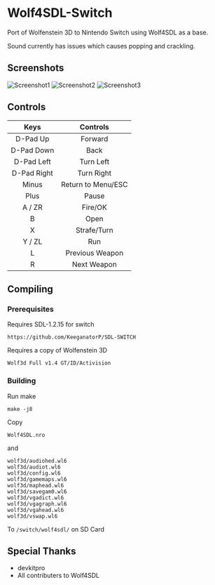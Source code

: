
# Wolf4SDL-Switch

Port of Wolfenstein 3D to Nintendo Switch using Wolf4SDL as a base.

Sound currently has issues which causes popping and crackling.

## Screenshots

![Screenshot1](https://github.com/KeeganatorP/Wolf4SDL-Switch/blob/master/screen1.jpg)
![Screenshot2](https://github.com/KeeganatorP/Wolf4SDL-Switch/blob/master/screen2.jpg)
![Screenshot3](https://github.com/KeeganatorP/Wolf4SDL-Switch/blob/master/screen3.jpg)

## Controls

| Keys        | Controls           |
| :-------------: |:-------------:|
| D-Pad Up | Forward |
| D-Pad Down | Back |
| D-Pad Left | Turn Left |
| D-Pad Right | Turn Right |
| Minus | Return to Menu/ESC |
| Plus | Pause |
| A / ZR | Fire/OK |
| B | Open |
| X | Strafe/Turn |
| Y / ZL | Run |
| L | Previous Weapon |
| R | Next Weapon |

## Compiling

### Prerequisites

Requires SDL-1.2.15 for switch

```
https://github.com/KeeganatorP/SDL-SWITCH
```

Requires a copy of Wolfenstein 3D 

```
Wolf3d Full v1.4 GT/ID/Activision
```

### Building

Run make

```
make -j8
```

Copy

```
Wolf4SDL.nro
```
and
```
wolf3d/audiohed.wl6
wolf3d/audiot.wl6
wolf3d/config.wl6
wolf3d/gamemaps.wl6
wolf3d/maphead.wl6
wolf3d/savegam0.wl6
wolf3d/vgadict.wl6
wolf3d/vgagraph.wl6
wolf3d/vgahead.wl6
wolf3d/vswap.wl6
```

To `/switch/wolf4sdl/` on SD Card

## Special Thanks

* devkitpro
* All contributers to Wolf4SDL